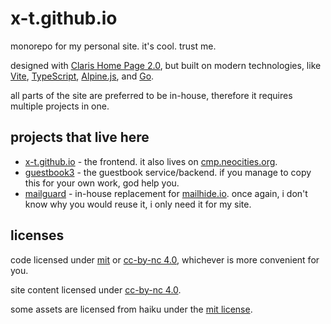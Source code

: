 # x-t.github.io

monorepo for my personal site. it's cool. trust me.

designed with [Claris Home Page 2.0](https://www.macintoshrepository.org/932-claris-home-page-2-0), but built on modern technologies, like [Vite](https://vitejs.dev/), [TypeScript](https://www.typescriptlang.org/), [Alpine.js](https://alpinejs.dev/), and [Go](https://go.dev/).

all parts of the site are preferred to be in-house, therefore it requires multiple projects in one.

## projects that live here

- [x-t.github.io](apps/x-t.github.io) - the frontend. it also lives on [cmp.neocities.org](https://cmp.neocities.org/).
- [guestbook3](apps/guestbook3) - the guestbook service/backend. if you manage to copy this for your own work, god help you.
- [mailguard](apps/mailguard) - in-house replacement for [mailhide.io](https://mailhide.io/en). once again, i don't know why you would reuse it, i only need it for my site.

## licenses

code licensed under [mit](LICENSE_MIT) or [cc-by-nc 4.0](LICENSE_CC), whichever is more convenient for you.

site content licensed under [cc-by-nc 4.0](LICENSE_CC).

some assets are licensed from haiku under the [mit license](https://github.com/haiku/haiku/blob/master/License.md).